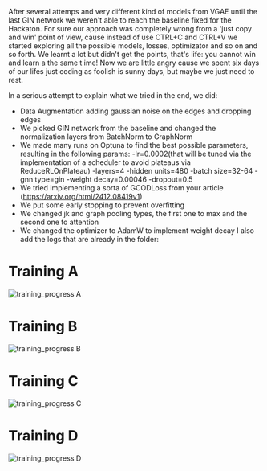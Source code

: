 After several attemps and very different kind of models from VGAE until the last GIN network we weren't able to reach the baseline fixed for the Hackaton. For sure our approach was completely wrong from a 'just copy and win' point of view, cause instead of use CTRL+C and CTRL+V we started exploring all the possible models, losses, optimizator and so on and so forth. We learnt a lot but didn't get the points, that's life: you cannot win and learn a the same t
ime! Now we are little angry cause we spent six days of our lifes just coding as foolish is sunny days, but maybe we just need to rest.

In a serious attempt to explain what we tried in the end, we did:
- Data Augmentation adding gaussian noise on the edges and dropping edges
- We picked GIN network from the baseline and changed the normalization layers from BatchNorm to GraphNorm
- We made many runs on Optuna to find the best possible parameters, resulting in the following params:
  -lr=0.0002(that will be tuned via the implementation of a scheduler to avoid plateaus via ReduceRLOnPlateau)
  -layers=4
  -hidden units=480
  -batch size=32-64
  -gnn type=gin
  -weight decay=0.00046
  -dropout=0.5
- We tried implementing a sorta of GCODLoss from your article (https://arxiv.org/html/2412.08419v1)
- We put some early stopping to prevent overfitting
- We changed jk and graph pooling types, the first one to max and the second one to attention
- We changed the optimizer to AdamW to implement weight decay
I also add the logs that are already in the folder:
# Training A
![training_progress A](https://github.com/user-attachments/assets/3581e5a7-dc4d-40c7-9bfd-81726aeba265)
# Training B
![training_progress B](https://github.com/user-attachments/assets/cfd22693-3a0c-48c5-99bb-5c6b0fdf2316)
# Training C
![training_progress C](https://github.com/user-attachments/assets/c6743f57-c6c4-4c13-91d7-c1819eefd65c)
# Training D
![training_progress D](https://github.com/user-attachments/assets/bf422d03-8aa2-45c8-99c1-e70a82f32f02)

